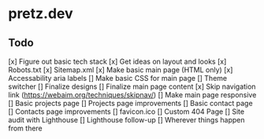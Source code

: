 # pretz.dev

## Todo

[x] Figure out basic tech stack
[x] Get ideas on layout and looks
[x] Robots.txt
[x] Sitemap.xml
[x] Make basic main page (HTML only)
[x] Accessability aria labels
[] Make basic CSS for main page
[] Theme switcher
[] Finalize designs
[] Finalize main page content
[x] Skip navigation link (<https://webaim.org/techniques/skipnav/>)
[] Make main page responsive
[] Basic projects page
[] Projects page improvements
[] Basic contact page
[] Contacts page improvements
[] favicon.ico
[] Custom 404 Page
[] Site audit with Lighthouse
[] Lighthouse follow-up
[] Wherever things happen from there
